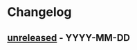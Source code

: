 # Changelog

## [unreleased] - YYYY-MM-DD


[unreleased]: https://github.com/slok/bifrost/compare/v0.1.0...HEAD
[0.1.0]: https://github.com/slok/bifrost/releases/tag/v0.1.0
